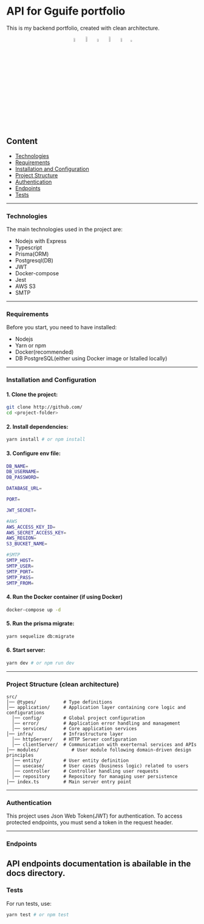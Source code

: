 # API for Gguife portfolio
This is my backend portfolio, created with clean architecture.

<div style='text-align: center;1'>
  <img src="https://img.shields.io/badge/Node%20js-339933?style=for-the-badge&logo=nodedotjs&logoColor=white" width="5%" />
  <img src="https://img.shields.io/badge/TypeScript-007ACC?style=for-the-badge&logo=typescript&logoColor=white" width="6%" />
  <img src="https://img.shields.io/badge/Docker-2CA5E0?style=for-the-badge&logo=docker&logoColor=white" width="4.5%" />
  <img src="https://img.shields.io/badge/PostgreSQL-316192?style=for-the-badge&logo=postgresql&logoColor=white" width="6%" />
  <img src="https://img.shields.io/badge/Amazon_AWS-FF9900?style=for-the-badge&logo=amazonaws&logoColor=white" width="5%" />
  <img src="https://img.shields.io/badge/Jest-C21325?style=for-the-badge&logo=jest&logoColor=white" width="3.5%" />
</div>

## Content  
- [Technologies](#technologies)  
- [Requirements](#requirements)  
- [Installation and Configuration](#installation-and-configuration)  
- [Project Structure](#project-structure-clean-code)  
- [Authentication](#authentication)  
- [Endpoints](#endpoints)  
- [Tests](#tests)  

---

### Technologies
The main technologies used in the project are:
- Nodejs with Express
- Typescript
- Prisma(ORM)
- Postgresql(DB) 
- JWT
- Docker-compose
- Jest
- AWS S3
- SMTP

---

### Requirements
Before you start, you need to have installed:
- Nodejs
- Yarn or npm
- Docker(recommended)
- DB PostgreSQL(either using Docker image or Istalled locally)

---

### Installation and Configuration
#### 1. Clone the project:
```bash
git clone http://github.com/
cd <project-folder>
```

#### 2. Install dependencies:
```bash
yarn install # or npm install
```

#### 3. Configure env file:
```bash
DB_NAME=
DB_USERNAME=
DB_PASSWORD=

DATABASE_URL=

PORT=

JWT_SECRET=

#AWS
AWS_ACCESS_KEY_ID=
AWS_SECRET_ACCESS_KEY=
AWS_REGION=
S3_BUCKET_NAME= 

#SMTP
SMTP_HOST=
SMTP_USER=
SMTP_PORT=
SMTP_PASS=
SMTP_FROM=
```

#### 4. Run the Docker container (if using Docker)
```bash
docker-compose up -d
```

#### 5. Run the prisma migrate:
```bash
yarn sequelize db:migrate
```

#### 6. Start server:
```bash
yarn dev # or npm run dev
```

---

### Project Structure (clean architecture)
```
src/
│── @types/          # Type definitions
│── application/     # Application layer containing core logic and configurations
  │── config/        # Global project configuration
  │── error/         # Application error handling and management
  │── services/      # Core application services
│── infra/           # Infrastructure layer
  │── httpServer/    # HTTP Server configuration
  │── clientServer/  # Communication with exerternal services and APIs
│── modules/            # User module following domain-driven design principles
  │── entity/        # User entity definition
  │── usecase/       # User cases (business logic) related to users
  │── controller     # Controller handling user requests
  │── repository     # Repository for managing user persistence
│── index.ts         # Main server entry point

```

---

### Authentication
This project uses Json Web Token(JWT) for authentication. To access protected endpoints, you must send a token in the request header.

---

### Endpoints
API endpoints documentation is abailable in the docs directory.
---

### Tests
For run tests, use:
```bash
yarn test # or npm test
```